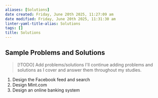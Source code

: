 ```yaml
---
aliases: [Solutions]
date created: Friday, June 20th 2025, 11:27:09 am
date modified: Friday, June 20th 2025, 11:31:30 am
linter-yaml-title-alias: Solutions
tags: []
title: Solutions
---
```


## Sample Problems and Solutions

> [!TODO] Add problems/solutions
> I'll continue adding problems and solutions as I cover and answer them throughout my studies.

1. Design the Facebook feed and search
2. Design Mint.com
3. Design an online banking system
